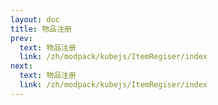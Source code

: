 ```yaml
---
layout: doc
title: 物品注册
prev:
  text: 物品注册
  link: /zh/modpack/kubejs/ItemRegiser/index
next:
  text: 物品注册
  link: /zh/modpack/kubejs/ItemRegiser/index
---
```


